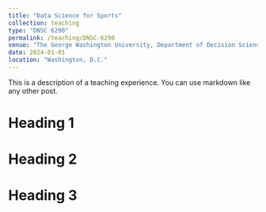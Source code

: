 ```yaml
---
title: "Data Science for Sports"
collection: teaching
type: "DNSC 6290"
permalink: /teaching/DNSC-6290
venue: "The George Washington University, Department of Decision Science"
date: 2024-01-01
location: "Washington, D.C."
---
```


This is a description of a teaching experience. You can use markdown like any other post.

Heading 1
======

Heading 2
======

Heading 3
======
